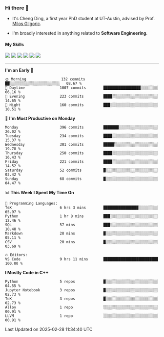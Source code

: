 ### Hi there 👋

* It's Cheng Ding, a first year PhD student at UT-Austin, advised by Prof. [Milos Gligoric](https://users.ece.utexas.edu/~gligoric/).

* I'm broadly interested in anything related to **Software Engineering**.

#### My Skills

![](https://img.shields.io/badge/C++-65318e?logo=cplusplus&logoColor=fff)
![](https://img.shields.io/badge/Python-3e74a2?logo=python&logoColor=fff)
![](https://img.shields.io/badge/C-5654a2?logo=c&logoColor=fff)
![](https://img.shields.io/badge/Go-00aaff?logo=go&logoColor=fff)
![](https://img.shields.io/badge/Docker-0088ff?logo=docker&logoColor=fff)
![](https://img.shields.io/badge/Apache-D22128?logo=apache&logoColor=fff)

---
<!--START_SECTION:waka-->
**I'm an Early 🐤** 

```text
🌞 Morning                132 commits         ██░░░░░░░░░░░░░░░░░░░░░░░   08.67 % 
🌆 Daytime                1007 commits        █████████████████░░░░░░░░   66.16 % 
🌃 Evening                223 commits         ████░░░░░░░░░░░░░░░░░░░░░   14.65 % 
🌙 Night                  160 commits         ███░░░░░░░░░░░░░░░░░░░░░░   10.51 % 
```
📅 **I'm Most Productive on Monday** 

```text
Monday                   396 commits         ███████░░░░░░░░░░░░░░░░░░   26.02 % 
Tuesday                  234 commits         ████░░░░░░░░░░░░░░░░░░░░░   15.37 % 
Wednesday                301 commits         █████░░░░░░░░░░░░░░░░░░░░   19.78 % 
Thursday                 250 commits         ████░░░░░░░░░░░░░░░░░░░░░   16.43 % 
Friday                   221 commits         ████░░░░░░░░░░░░░░░░░░░░░   14.52 % 
Saturday                 52 commits          █░░░░░░░░░░░░░░░░░░░░░░░░   03.42 % 
Sunday                   68 commits          █░░░░░░░░░░░░░░░░░░░░░░░░   04.47 % 
```


📊 **This Week I Spent My Time On** 

```text
💬 Programming Languages: 
TeX                      6 hrs 3 mins        ████████████████░░░░░░░░░   65.97 % 
Python                   1 hr 8 mins         ███░░░░░░░░░░░░░░░░░░░░░░   12.46 % 
SQL                      57 mins             ███░░░░░░░░░░░░░░░░░░░░░░   10.48 % 
Markdown                 28 mins             █░░░░░░░░░░░░░░░░░░░░░░░░   05.11 % 
CSV                      20 mins             █░░░░░░░░░░░░░░░░░░░░░░░░   03.69 % 

🔥 Editors: 
VS Code                  9 hrs 11 mins       █████████████████████████   100.00 % 
```

**I Mostly Code in C++** 

```text
Python                   5 repos             █░░░░░░░░░░░░░░░░░░░░░░░░   04.55 % 
Jupyter Notebook         3 repos             █░░░░░░░░░░░░░░░░░░░░░░░░   02.73 % 
TeX                      3 repos             █░░░░░░░░░░░░░░░░░░░░░░░░   02.73 % 
Alloy                    1 repo              ░░░░░░░░░░░░░░░░░░░░░░░░░   00.91 % 
LLVM                     1 repo              ░░░░░░░░░░░░░░░░░░░░░░░░░   00.91 % 
```




 Last Updated on 2025-02-28 11:34:40 UTC
<!--END_SECTION:waka-->
